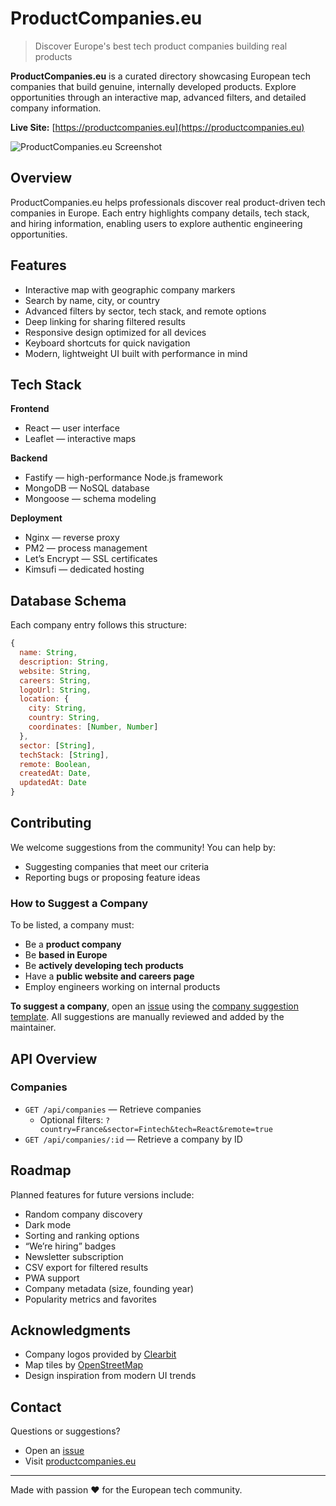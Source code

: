 # ProductCompanies.eu

> Discover Europe's best tech product companies building real products

**ProductCompanies.eu** is a curated directory showcasing European tech companies that build genuine, internally developed products. Explore opportunities through an interactive map, advanced filters, and detailed company information.

**Live Site:** [https://productcompanies.eu](https://productcompanies.eu)

![ProductCompanies.eu Screenshot](frontend/public/og-image.png)

## Overview

ProductCompanies.eu helps professionals discover real product-driven tech companies in Europe. Each entry highlights company details, tech stack, and hiring information, enabling users to explore authentic engineering opportunities.

## Features

- Interactive map with geographic company markers  
- Search by name, city, or country  
- Advanced filters by sector, tech stack, and remote options  
- Deep linking for sharing filtered results  
- Responsive design optimized for all devices  
- Keyboard shortcuts for quick navigation  
- Modern, lightweight UI built with performance in mind  

## Tech Stack

**Frontend**
- React — user interface  
- Leaflet — interactive maps  

**Backend**
- Fastify — high-performance Node.js framework  
- MongoDB — NoSQL database  
- Mongoose — schema modeling  

**Deployment**
- Nginx — reverse proxy  
- PM2 — process management  
- Let’s Encrypt — SSL certificates  
- Kimsufi — dedicated hosting  

## Database Schema

Each company entry follows this structure:

```javascript
{
  name: String,
  description: String,
  website: String,
  careers: String,
  logoUrl: String,
  location: {
    city: String,
    country: String,
    coordinates: [Number, Number]
  },
  sector: [String],
  techStack: [String],
  remote: Boolean,
  createdAt: Date,
  updatedAt: Date
}
``` 

## Contributing

We welcome suggestions from the community! You can help by:
- Suggesting companies that meet our criteria
- Reporting bugs or proposing feature ideas

### How to Suggest a Company

To be listed, a company must:
- Be a **product company** 
- Be **based in Europe**
- Be **actively developing tech products**
- Have a **public website and careers page**
- Employ engineers working on internal products

**To suggest a company**, open an [issue](../../issues/new) using the [company suggestion template](./COMPANY_SUGGESTION.md). All suggestions are manually reviewed and added by the maintainer.

## API Overview

### Companies
- `GET /api/companies` — Retrieve companies  
  - Optional filters: `?country=France&sector=Fintech&tech=React&remote=true`  
- `GET /api/companies/:id` — Retrieve a company by ID  

## Roadmap

Planned features for future versions include:
- Random company discovery  
- Dark mode  
- Sorting and ranking options  
- “We’re hiring” badges  
- Newsletter subscription  
- CSV export for filtered results  
- PWA support  
- Company metadata (size, founding year)  
- Popularity metrics and favorites  

## Acknowledgments

- Company logos provided by [Clearbit](https://clearbit.com)  
- Map tiles by [OpenStreetMap](https://www.openstreetmap.org)  
- Design inspiration from modern UI trends  

## Contact

Questions or suggestions?
- Open an [issue](../../issues)
- Visit [productcompanies.eu](https://productcompanies.eu)

---

Made with passion ❤️ for the European tech community.
